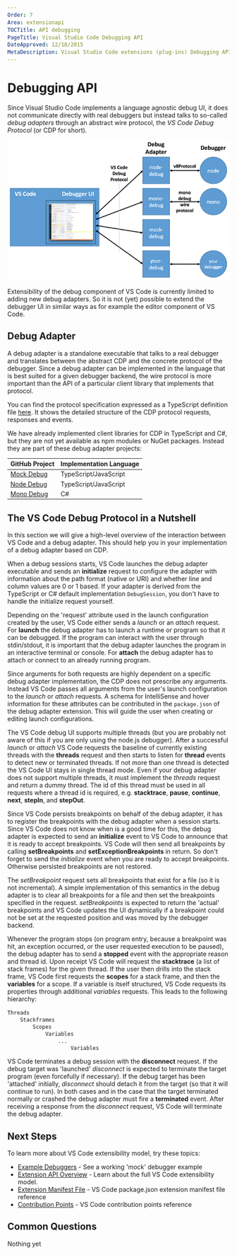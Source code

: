 ```yaml
---
Order: 7
Area: extensionapi
TOCTitle: API debugging
PageTitle: Visual Studio Code Debugging API
DateApproved: 12/18/2015
MetaDescription: Visual Studio Code extensions (plug-ins) Debugging API.
---
```


# Debugging API

Since Visual Studio Code implements a language agnostic debug UI, it does not communicate directly with real debuggers
but instead talks to so-called *debug adapters* through an abstract wire protocol, the *VS Code Debug Protocol* (or CDP for short).

![Debugger Architecture](images/api-debugging/debug-arch.png)

Extensibility of the debug component of VS Code is currently limited to adding new debug adapters.
So it is not (yet) possible to extend the debugger UI in similar ways as for example the editor component of VS Code.

## Debug Adapter

A debug adapter is a standalone executable that talks to a real debugger and translates between the abstract
CDP and the concrete protocol of the debugger. Since a debug adapter can be implemented in the language that is best suited
for a given debugger backend, the wire protocol is more important than the API of a particular client library that implements
that protocol.

You can find the protocol specification expressed as a TypeScript definition file
[here](https://github.com/Microsoft/vscode/blob/master/src/vs/workbench/parts/debug/common/debugProtocol.d.ts).
It shows the detailed structure of the CDP protocol requests, responses and events.

We have already implemented client libraries for CDP in TypeScript and C#, but they are not yet available as npm modules or NuGet packages.
Instead they are part of these debug adapter projects:

GitHub Project | Implementation Language
--- | ---
[Mock Debug](https://github.com/Microsoft/vscode-mock-debug.git) | TypeScript/JavaScript
[Node Debug](https://github.com/Microsoft/vscode-node-debug) | TypeScript/JavaScript
[Mono Debug](https://github.com/Microsoft/vscode-mono-debug.git) | C#


## The VS Code Debug Protocol in a Nutshell

In this section we will give a high-level overview of the interaction between VS Code and a debug adapter.
This should help you in your implementation of a debug adapter based on CDP.

When a debug sessions starts, VS Code launches the debug adapter executable and sends an **initialize** request to configure
the adapter with information about the path format (native or URI) and whether line and column values are 0 or 1 based.
If your adapter is derived from the TypeScript or C# default implementation `DebugSession`, you don't have to handle the initialize request yourself.

Depending on the 'request' attribute used in the launch configuration created by the user, VS Code either sends a *launch* or an *attach* request.
For **launch** the debug adapter has to launch a runtime or program so that it can be debugged.
If the program can interact with the user through stdin/stdout, it is important that the debug adapter launches the program in an interactive terminal or console.
For **attach** the debug adapter has to attach or connect to an already running program.

Since arguments for both requests are highly dependent on a specific debug adapter implementation, the CDP does not prescribe
any arguments. Instead VS Code passes all arguments from the user's launch configuration to the *launch* or *attach* requests.
A schema for IntelliSense and hover information for these attributes can be contributed in the `package.json` of the debug adapter extension. This will guide the user when creating or editing launch configurations.

The VS Code debug UI supports multiple threads (but you are probably not aware of this if you are only using the node.js debugger).
After a successful *launch* or *attach* VS Code requests the baseline of currently existing threads with the **threads** request
and then starts to listen for **thread** events to detect new or terminated threads.
If not more than one thread is detected the VS Code UI stays in single thread mode.
Even if your debug adapter does not support multiple threads, it must implement the *threads* request and return a dummy thread.
The id of this thread must be used in all requests where a thread id is required, e.g. **stacktrace**, **pause**, **continue**, **next**, **stepIn**, and **stepOut**.

Since VS Code persists breakpoints on behalf of the debug adapter, it has to register the breakpoints with the debug adapter when a session starts.
Since VS Code does not know when is a good time for this, the debug adapter is expected to send an **initialize** event to VS Code
to announce that it is ready to accept breakpoints.
VS Code will then send all breakpoints by calling **setBreakpoints** and **setExceptionBreakpoints** in return.
So don't forget to send the *initialize* event when you are ready to accept breakpoints.
Otherwise persisted breakpoints are not restored.

The *setBreakpoint* request sets all breakpoints that exist for a file (so it is not incremental).
A simple implementation of this semantics in the debug adapter is to clear all breakpoints for a file and then set the breakpoints specified in the request.
*setBreakpoints* is expected to return the 'actual' breakpoints and VS Code updates the UI dynamically if a breakpoint could not
be set at the requested position and was moved by the debugger backend.

Whenever the program stops (on program entry, because a breakpoint was hit, an exception occurred, or the user requested execution to be paused),
the debug adapter has to send a **stopped** event with the appropriate reason and thread id.
Upon receipt VS Code will request the **stacktrace** (a list of stack frames) for the given thread.
If the user then drills into the stack frame, VS Code first requests the **scopes** for a stack frame, and then the **variables** for a scope.
If a variable is itself structured, VS Code requests its properties through additional *variables* requests.
This leads to the following hierarchy:

```
Threads
	Stackframes
		Scopes
			Variables
				...
					Variables
```

VS Code terminates a debug session with the **disconnect** request.
If the debug target was 'launched' *disconnect* is expected to terminate the target program (even forcefully if necessary).
If the debug target has been 'attached' initially, *disconnect* should detach it from the target (so that it will continue to run).
In both cases and in the case that the target terminated normally or crashed the debug adapter must fire a **terminated** event.
After receiving a response from the *disconnect* request, VS Code will terminate the debug adapter.

## Next Steps
To learn more about VS Code extensibility model, try these topics:

* [Example Debuggers](/docs/extensions/example-debuggers.md) - See a working 'mock' debugger example
* [Extension API Overview](/docs/extensionAPI/overview.md) - Learn about the full VS Code extensibility model.
* [Extension Manifest File](/docs/extensionAPI/extension-manifest.md) - VS Code package.json extension manifest file reference
* [Contribution Points](/docs/extensionAPI/extension-points.md) - VS Code contribution points reference

## Common Questions

Nothing yet

